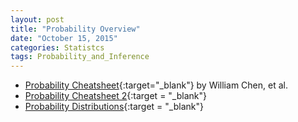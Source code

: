 ```yaml
---
layout: post
title: "Probability Overview"
date: "October 15, 2015"
categories: Statistcs
tags: Probability_and_Inference
---
```


* [Probability Cheatsheet][prob_cheatsheet]{:target="_blank"} by William Chen, et al.
* [Probability Cheatsheet 2][prob_cheatsheet2]{:target = "_blank"}
* [Probability Distributions][prob_dist]{:target = "_blank"}

[prob_cheatsheet]: https://drive.google.com/file/d/0B5VF_idvHAmMMVVGUHpLSlpvRlk/view?usp=sharing
[prob_dist]: https://drive.google.com/file/d/0B5VF_idvHAmMeGdFMWZYbGFyc2s/view?usp=sharing
[prob_cheatsheet2]: https://drive.google.com/file/d/0B5VF_idvHAmMWmpsOVRwRjFCTW8/view?usp=sharing
